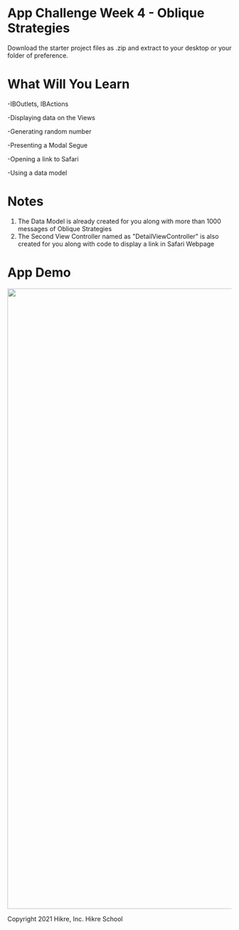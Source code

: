 # App Challenge Week 4 - Oblique Strategies

Download the starter project files as .zip and extract to your desktop or your folder of preference. 


# What Will You Learn

-IBOutlets, IBActions

-Displaying data on the Views

-Generating random number

-Presenting a Modal Segue

-Opening a link to Safari

-Using a data model

# Notes
1. The Data Model is already created for you along with more than 1000 messages of Oblique Strategies
2. The Second View Controller named as "DetailViewController" is also created for you along with code to display a link in Safari Webpage


# App Demo
 
 <img src="/obs-recording-2.0.gif" width="712" height="1396"/>


Copyright 2021 Hikre, Inc. Hikre School
